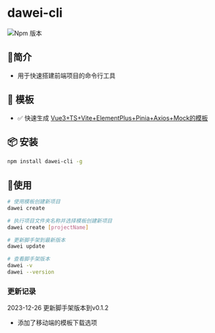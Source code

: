 #  dawei-cli
![Npm 版本](https://img.shields.io/badge/dawei-cli_v0.0.1-green)

## 📖简介
- 用于快速搭建前端项目的命令行工具

## 📕 模板
-  ✅ 快速生成 [Vue3+TS+Vite+ElementPlus+Pinia+Axios+Mock的模板](https://gitee.com/sohucw/admin-pro)

## 📦 安装

```bash
npm install dawei-cli -g
```
## 🚩使用

```bash
# 使用模板创建新项目
dawei create 

# 执行项目文件夹名称并选择模板创建新项目
dawei create [projectName]

# 更新脚手架到最新版本
dawei update

# 查看脚手架版本
dawei -v
dawei --version

```

### 更新记录
2023-12-26 更新脚手架版本到v0.1.2
- 添加了移动端的模板下载选项
